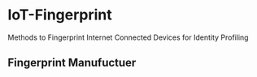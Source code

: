 # IoT-Fingerprint
Methods to Fingerprint Internet Connected Devices for Identity Profiling

## Fingerprint Manufuctuer 

